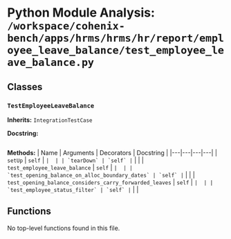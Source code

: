 # Python Module Analysis: `/workspace/cohenix-bench/apps/hrms/hrms/hr/report/employee_leave_balance/test_employee_leave_balance.py`

## Classes

### `TestEmployeeLeaveBalance`
**Inherits:** `IntegrationTestCase`


**Docstring:**
```

```

**Methods:**
| Name | Arguments | Decorators | Docstring |
|---|---|---|---|
| `setUp` | `self` | `` |  |
| `tearDown` | `self` | `` |  |
| `test_employee_leave_balance` | `self` | `` |  |
| `test_opening_balance_on_alloc_boundary_dates` | `self` | `` |  |
| `test_opening_balance_considers_carry_forwarded_leaves` | `self` | `` |  |
| `test_employee_status_filter` | `self` | `` |  |





## Functions

No top-level functions found in this file.
